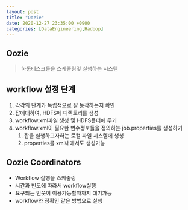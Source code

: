 ```yaml
---
layout: post
title: "Oozie"
date: 2020-12-27 23:35:00 +0900
categories: [DataEngineering,Hadoop]
---
```


## Oozie

>  하둡테스크들을 스케줄링및 실행하는 시스템

## workflow 설정 단계

1.  각각의 단계가 독립적으로 잘 동작하는지 확인
2. 잡에대하여,  HDFS에 디렉토리를 생성
3. workflow.xml파일 생성 및 HDFS폴더에 두기
4. workflow.xml이 필요한 변수정보들을 정의하는 job.properties를 생성하기
   1. 잡을 실행하고자하는 로컬 파일 시스템에 생성
   2. properties를 xml내에서도 생성가능

## Oozie Coordinators

- Workflow 실행을 스케줄링
- 시간과 빈도에 따라서 workflow실행
- 요구되는 인풋이 이용가능할때까지 대기가능
- workflow와 정확인 같은 방법으로 실행